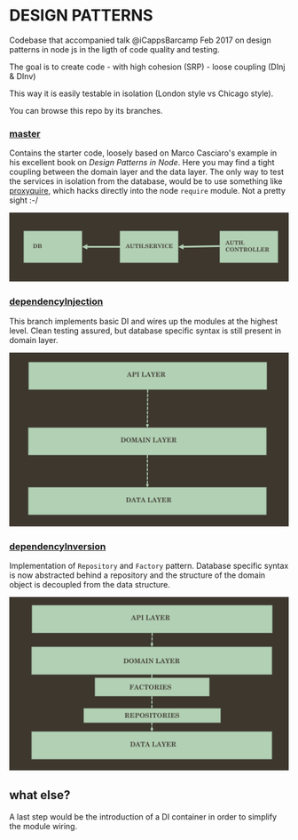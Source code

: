 # DESIGN PATTERNS

Codebase that accompanied talk @iCappsBarcamp Feb 2017 on design patterns in
node js in the ligth of code quality and testing.

The goal is to create code
    - with high cohesion (SRP)
    - loose coupling (DInj & DInv)

This way it is easily testable in isolation (London style vs Chicago style).

You can browse this repo by its branches.

### [master](https://github.com/samover/designPatternsTalk/tree/master)

Contains the starter code, loosely based on Marco Casciaro's example in his excellent book on *Design Patterns in Node*. Here you may find a tight coupling between the domain layer and the data layer. The only way to test the services in isolation from the database, would be to use something like [proxyquire](https://github.com/thlorenz/proxyquire), which hacks directly into the node `require` module. Not a pretty sight :-/

![schema 1](/images/thighCoupling.png?raw=true)

### [dependencyInjection](https://github.com/samover/designPatternsTalk/tree/dependencyInjection)

This branch implements basic DI and wires up the modules at the highest level. Clean testing assured, but database specific syntax is still present in domain layer.

![schema 2](/images/dependencyInjection.png?raw=true)

### [dependencyInversion](https://github.com/samover/designPatternsTalk/tree/dependencyInversion)

Implementation of `Repository`  and `Factory` pattern. Database specific syntax is now abstracted behind a repository and the structure of the domain object is decoupled from the data structure.

![schema 3](/images/furtherAbstraction.png?raw=true)

## what else?

A last step would be the introduction of a DI container in order to simplify the module wiring.
